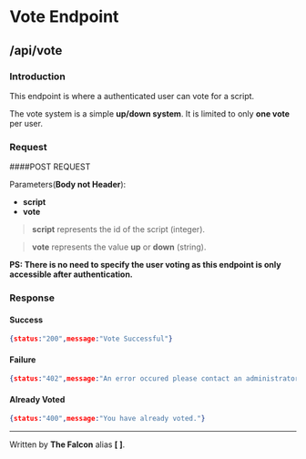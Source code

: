 # Vote Endpoint

## /api/vote

### Introduction

This endpoint is where a authenticated user can vote for a script.

The vote system is a simple **up/down system**. It is limited to only **one vote** per user.

### Request

####POST REQUEST

Parameters(**Body not Header**):
 - **script**
 - **vote**
 
> **script** represents the id of the script (integer).

> **vote** represents the value **up** or **down** (string).

**PS: There is no need to specify the user voting as this endpoint is only accessible after authentication.**

### Response

#### Success

```json
{status:"200",message:"Vote Successful"}
```
#### Failure

```json
{status:"402",message:"An error occured please contact an administrator."}
```

#### Already Voted

```json
{status:"400",message:"You have already voted."}
```
___

Written by **The Falcon** alias **[ ]**.